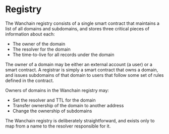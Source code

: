 # Registry

The Wanchain registry consists of a single smart contract that maintains a list of all domains and subdomains, and stores three critical pieces of information about each:
- The owner of the domain
- The resolver for the domain
- The time-to-live for all records under the domain

The owner of a domain may be either an external account (a user) or a smart contract. A registrar is simply a smart contract that owns a domain, and issues subdomains of that domain to users that follow some set of rules defined in the contract.

Owners of domains in the Wanchain registry may:
- Set the resolver and TTL for the domain
- Transfer ownership of the domain to another address
- Change the ownership of subdomains

The Wanchain registry is deliberately straightforward, and exists only to map from a name to the resolver responsible for it.
